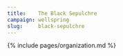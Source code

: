 ```yaml
---
title:    The Black Sepulchre
campaign: wellspring
slug:     black-sepulchre
---
```


{% include pages/organization.md %}

